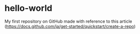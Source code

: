 # hello-world
My first repository on GitHub made with reference to this article (https://docs.github.com/ja/get-started/quickstart/create-a-repo)
